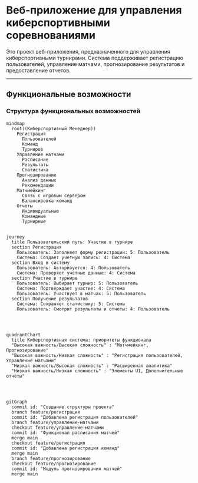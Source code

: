 # Веб-приложение для управления киберспортивными соревнованиями

Это проект веб-приложения, предназначенного для управления киберспортивными турнирами. Система поддерживает регистрацию пользователей, управление матчами, прогнозирование результатов и предоставление отчетов.

---

## Функциональные возможности

### Структура функциональных возможностей

```mermaid
mindmap
  root((Киберспортивный Менеджер))
    Регистрация
      Пользователей
      Команд
      Турниров
    Управление матчами
      Расписание
      Результаты
      Статистика
    Прогнозирование
      Анализ данных
      Рекомендации
    Матчмейкинг
      Связь с игровым сервером
      Балансировка команд
    Отчеты
      Индивидуальные
      Командные
      Турнирные


journey
  title Пользовательский путь: Участие в турнире
  section Регистрация
    Пользователь: Заполняет форму регистрации: 5: Пользователь
    Система: Создает учетную запись: 4: Система
  section Вход в систему
    Пользователь: Авторизуется: 4: Пользователь
    Система: Проверяет учетные данные: 4: Система
  section Участие в турнире
    Пользователь: Выбирает турнир: 5: Пользователь
    Система: Подтверждает участие: 4: Система
    Пользователь: Участвует в матчах: 5: Пользователь
  section Получение результатов
    Система: Сохраняет статистику: 5: Система
    Пользователь: Смотрит результаты и отчеты: 4: Пользователь




quadrantChart
  title Киберспортивная система: приоритеты функционала
  "Высокая важность/Высокая сложность" : "Матчмейкинг, Прогнозирование"
  "Высокая важность/Низкая сложность" : "Регистрация пользователей, Управление матчами"
  "Низкая важность/Высокая сложность" : "Расширенная аналитика"
  "Низкая важность/Низкая сложность" : "Элементы UI, Дополнительные отчеты"




gitGraph
  commit id: "Создание структуры проекта"
  branch feature/регистрация
  commit id: "Добавлена регистрация пользователей"
  branch feature/управление-матчами
  checkout feature/управление-матчами
  commit id: "Функционал расписания матчей"
  merge main
  checkout feature/регистрация
  commit id: "Добавлена регистрация команд"
  merge main
  branch feature/прогнозирование
  checkout feature/прогнозирование
  commit id: "Модуль прогнозирования матчей"
  merge main


